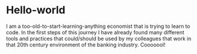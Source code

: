 # Hello-world

I am a too-old-to-start-learning-anything economist that is trying to learn to code.
In the first steps of this journey I have already found many different tools and practices that could/should be used by my colleagues that work in that 20th century environment of the banking industry. Cooooool!
